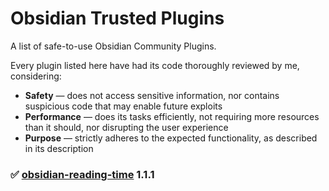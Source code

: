 # Obsidian Trusted Plugins
A list of safe-to-use Obsidian Community Plugins.

Every plugin listed here have had its code thoroughly reviewed by me, considering:
* **Safety** — does not access sensitive information, nor contains suspicious code that may enable future exploits
* **Performance** — does its tasks efficiently, not requiring more resources than it should, nor disrupting the user experience
* **Purpose** — strictly adheres to the expected functionality, as described in its description

### ✅ [obsidian-reading-time](https://github.com/avr/obsidian-reading-time) 1.1.1
